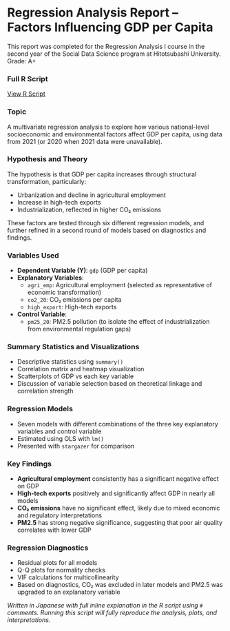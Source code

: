 # Regression Analysis Report – Factors Influencing GDP per Capita

This report was completed for the Regression Analysis I course in the second year of the Social Data Science program at Hitotsubashi University.  
Grade: A+

###  Full R Script
[View R Script](regression_analysis_GDP.R)

###  Topic
A multivariate regression analysis to explore how various national-level socioeconomic and environmental factors affect GDP per capita, using data from 2021 (or 2020 when 2021 data were unavailable).

### Hypothesis and Theory
The hypothesis is that GDP per capita increases through structural transformation, particularly:
- Urbanization and decline in agricultural employment
- Increase in high-tech exports
- Industrialization, reflected in higher CO₂ emissions

These factors are tested through six different regression models, and further refined in a second round of models based on diagnostics and findings.

###  Variables Used

- **Dependent Variable (Y)**: `gdp` (GDP per capita)
- **Explanatory Variables**: 
  - `agri_emp`: Agricultural employment (selected as representative of economic transformation)
  - `co2_20`: CO₂ emissions per capita
  - `high_export`: High-tech exports
- **Control Variable**:
  - `pm25_20`: PM2.5 pollution (to isolate the effect of industrialization from environmental regulation gaps)

###  Summary Statistics and Visualizations

- Descriptive statistics using `summary()`
- Correlation matrix and heatmap visualization
- Scatterplots of GDP vs each key variable
- Discussion of variable selection based on theoretical linkage and correlation strength

###  Regression Models

- Seven models with different combinations of the three key explanatory variables and control variable
- Estimated using OLS with `lm()`
- Presented with `stargazer` for comparison

###  Key Findings

- **Agricultural employment** consistently has a significant negative effect on GDP
- **High-tech exports** positively and significantly affect GDP in nearly all models
- **CO₂ emissions** have no significant effect, likely due to mixed economic and regulatory interpretations
- **PM2.5** has strong negative significance, suggesting that poor air quality correlates with lower GDP

###  Regression Diagnostics

- Residual plots for all models
- Q-Q plots for normality checks
- VIF calculations for multicollinearity
- Based on diagnostics, CO₂ was excluded in later models and PM2.5 was upgraded to an explanatory variable

 *Written in Japanese with full inline explanation in the R script using `#` comments. Running this script will fully reproduce the analysis, plots, and interpretations.*


